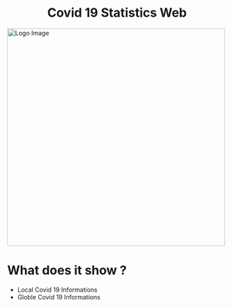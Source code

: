 <h1 align="center">Covid 19 Statistics Web</h3>
<img src="https://user-images.githubusercontent.com/79355885/126430024-d34cde97-f3de-4ac6-8383-5d3bfd71e9eb.png" align="center" alt="Logo Image" width="500">

# What does it show ?
* Local Covid 19 Informations
* Globle Covid 19 Informations
